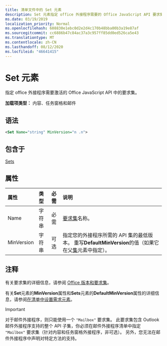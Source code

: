 ```yaml
---
title: 清单文件中的 Set 元素
description: Set 元素指定 office 外接程序需要的 Office JavaScript API 要求集才能激活。
ms.date: 03/19/2019
localization_priority: Normal
ms.openlocfilehash: 608830e1ebc0d2e2d4c170b48bba00b3a19e87af
ms.sourcegitcommit: cc6886b47c84ac37a3c957ff85dd0ed526ca5e43
ms.translationtype: MT
ms.contentlocale: zh-CN
ms.lasthandoff: 08/12/2020
ms.locfileid: "46641415"
---
```

# <a name="set-element"></a>Set 元素

指定 office 外接程序需要激活的 Office JavaScript API 中的要求集。

**加载项类型：** 内容、任务窗格和邮件

## <a name="syntax"></a>语法

```XML
<Set Name="string" MinVersion="n .n">
```

## <a name="contained-in"></a>包含于

[Sets](sets.md)

## <a name="attributes"></a>属性

|属性|类型|必需|说明|
|:-----|:-----|:-----|:-----|
|Name|字符串|必需|[要求集](../../develop/office-versions-and-requirement-sets.md)名称。|
|MinVersion|字符串|可选|指定您的外接程序所需的 API 集的最低版本。 重写**DefaultMinVersion**的值（如果它在父[集](sets.md)元素中指定）。|

## <a name="remarks"></a>注释

有关要求集的详细信息，请参阅 [Office 版本和要求集](../../develop/office-versions-and-requirement-sets.md)。

有关**Set**元素的**MinVersion**属性和**Sets**元素的**DefaultMinVersion**属性的详细信息，请参阅[在清单中设置需求元素](../../develop/specify-office-hosts-and-api-requirements.md#set-the-requirements-element-in-the-manifest)。

> [!IMPORTANT]
> 对于邮件外接程序，则只能使用一个 `"Mailbox"` 要求集。 此要求集包含 Outlook 邮件外接程序支持的整个 API 子集，你必须在邮件外接程序清单中指定 `"Mailbox"` 要求集（针对内容和任务窗格外接程序，非可选）。 另外，您无法在邮件外接程序中声明对特定方法的支持。
